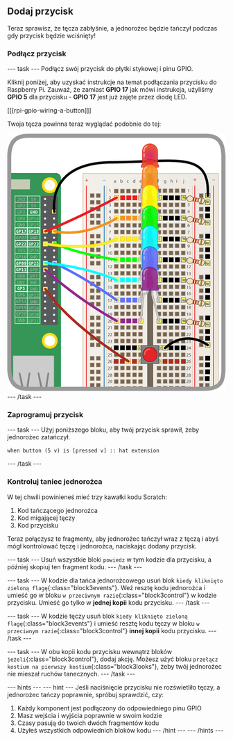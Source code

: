 ## Dodaj przycisk

Teraz sprawisz, że tęcza zabłyśnie, a jednorożec będzie tańczył podczas gdy przycisk będzie wciśnięty!

### Podłącz przycisk

--- task --- Podłącz swój przycisk do płytki stykowej i pinu GPIO.

Kliknij poniżej, aby uzyskać instrukcje na temat podłączania przycisku do Raspberry Pi. Zauważ, że zamiast **GPIO 17** jak mówi instrukcja, użyliśmy **GPIO 5** dla przycisku - **GPIO 17** jest już zajęte przez diodę LED.

[[[rpi-gpio-wiring-a-button]]]

Twoja tęcza powinna teraz wyglądać podobnie do tej:

![Tęcza z przyciskiem](images/rainbowbutton.png) --- /task ---

### Zaprogramuj przycisk

--- task --- Użyj poniższego bloku, aby twój przycisk sprawił, żeby jednorożec zatańczył.

```blocks3
when button (5 v) is [pressed v] :: hat extension
```

--- /task ---

### Kontroluj taniec jednorożca

W tej chwili powinieneś mieć trzy kawałki kodu Scratch:

1. Kod tańczącego jednorożca
2. Kod migającej tęczy
3. Kod przycisku

Teraz połączysz te fragmenty, aby jednorożec tańczył wraz z tęczą i abyś mógł kontrolować tęczę i jednorożca, naciskając dodany przycisk.

--- task --- Usuń wszystkie bloki `powiedz` w tym kodzie dla przycisku, a później skopiuj ten fragment kodu. --- /task ---

--- task --- W kodzie dla tańca jednorożcowego usuń blok `kiedy kliknięto zieloną flagę`{:class="block3events"}. Weź resztę kodu jednorożca i umieść go w bloku `w przeciwnym razie`{:class="block3control"} w kodzie przycisku. Umieść go tylko w **jednej kopii** kodu przycisku. --- /task ---

--- task --- W kodzie tęczy usuń blok `kiedy kliknięto zieloną flagę`{:class="block3events"} i umieść resztę kodu tęczy w bloku `w przeciwnym razie`{:class="block3control"} **innej kopii** kodu przycisku. --- /task ---

--- task --- W obu kopii kodu przycisku wewnątrz bloków `jeżeli`{:class="block3control"}, dodaj akcję. Możesz użyć bloku `przełącz kostium na pierwszy kostium`{:class="block3looks"}, żeby twój jednorożec nie mieszał ruchów tanecznych. --- /task ---

--- hints ---
 --- hint --- Jeśli naciśnięcie przycisku nie rozświetliło tęczy, a jednorożec tańczy poprawnie, spróbuj sprawdzić, czy:

1. Każdy komponent jest podłączony do odpowiedniego pinu GPIO
2. Masz wejścia i wyjścia poprawnie w swoim kodzie
3. Czasy pasują do twoich dwóch fragmentów kodu
4. Użyłeś wszystkich odpowiednich bloków kodu --- /hint --- --- /hints ---